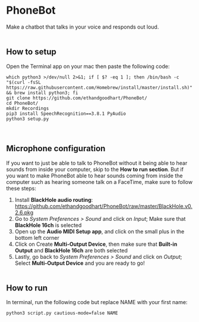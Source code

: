 # PhoneBot

Make a chatbot that talks in your voice and responds out loud.<br/><br/>

How to setup
------
Open the Terminal app on your mac then paste the following code:

```
which python3 >/dev/null 2>&1; if [ $? -eq 1 ]; then /bin/bash -c "$(curl -fsSL https://raw.githubusercontent.com/Homebrew/install/master/install.sh)" && brew install python3; fi
git clone https://github.com/ethandgoodhart/PhoneBot/
cd PhoneBot/
mkdir Recordings
pip3 install SpeechRecognition==3.8.1 PyAudio
python3 setup.py
```
<br/>

Microphone configuration
------
If you want to just be able to talk to PhoneBot without it being able to hear sounds from inside your computer, skip to the **How to run section**. But if you want to make PhoneBot able to hear sounds coming from inside the computer such as hearing someone talk on a FaceTime, make sure to follow these steps:
1. Install **BlackHole audio routing**: https://github.com/ethandgoodhart/PhoneBot/raw/master/BlackHole.v0.2.6.pkg
2. Go to *System Preferences > Sound* and click on *Input*; Make sure that **BlackHole 16ch** is selected
3. Open up the **Audio MIDI Setup app**, and click on the small plus in the bottom left corner
4. Click on Create **Multi-Output Device**, then make sure that **Built-in Output** and **BlackHole 16ch** are both selected
5. Lastly, go back to *System Preferences > Sound* and click on *Output*; Select **Multi-Output Device** and you are ready to go!<br/><br/>

How to run
------
In terminal, run the following code but replace NAME with your first name:

```
python3 script.py cautious-mode=false NAME
```
